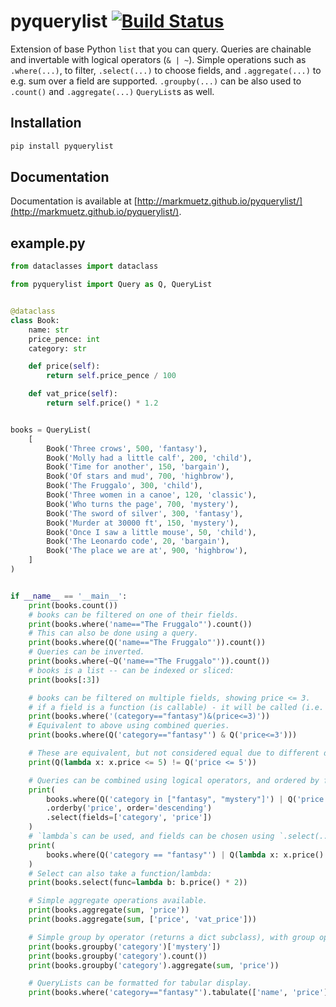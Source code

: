 pyquerylist [![Build Status](https://github.com/markmuetz/pyquerylist/actions/workflows/python-package.yml/badge.svg)](https://github.com/markmuetz/pyquerylist/actions/workflows/python-package.yml) 
===========

Extension of base Python `list` that you can query. Queries are chainable and invertable with logical operators (`& | ~`). Simple operations such as `.where(...)`, to filter, `.select(...)` to choose fields, and `.aggregate(...)` to e.g. sum over a field are supported. `.groupby(...)` can be also used to `.count()` and `.aggregate(...)` `QueryList`s as well.

Installation
------------

```bash
pip install pyquerylist
```

Documentation
-------------

Documentation is available at [http://markmuetz.github.io/pyquerylist/](http://markmuetz.github.io/pyquerylist/).

example.py
---------- 

```python
from dataclasses import dataclass

from pyquerylist import Query as Q, QueryList


@dataclass
class Book:
    name: str
    price_pence: int
    category: str

    def price(self):
        return self.price_pence / 100

    def vat_price(self):
        return self.price() * 1.2


books = QueryList(
    [
        Book('Three crows', 500, 'fantasy'),
        Book('Molly had a little calf', 200, 'child'),
        Book('Time for another', 150, 'bargain'),
        Book('Of stars and mud', 700, 'highbrow'),
        Book('The Fruggalo', 300, 'child'),
        Book('Three women in a canoe', 120, 'classic'),
        Book('Who turns the page', 700, 'mystery'),
        Book('The sword of silver', 300, 'fantasy'),
        Book('Murder at 30000 ft', 150, 'mystery'),
        Book('Once I saw a little mouse', 50, 'child'),
        Book('The Leonardo code', 20, 'bargain'),
        Book('The place we are at', 900, 'highbrow'),
    ]
)


if __name__ == '__main__':
    print(books.count())
    # books can be filtered on one of their fields.
    print(books.where('name=="The Fruggalo"').count())
    # This can also be done using a query.
    print(books.where(Q('name=="The Fruggalo"')).count())
    # Queries can be inverted.
    print(books.where(~Q('name=="The Fruggalo"')).count())
    # books is a list -- can be indexed or sliced:
    print(books[:3])

    # books can be filtered on multiple fields, showing price <= 3.
    # if a field is a function (is callable) - it will be called (i.e. price).
    print(books.where('(category=="fantasy")&(price<=3)'))
    # Equivalent to above using combined queries.
    print(books.where(Q('category=="fantasy"') & Q('price<=3')))

    # These are equivalent, but not considered equal due to different definition.
    print(Q(lambda x: x.price <= 5) != Q('price <= 5'))

    # Queries can be combined using logical operators, and ordered by field(s).
    print(
        books.where(Q('category in ["fantasy", "mystery"]') | Q('price <= 3'))
        .orderby('price', order='descending')
        .select(fields=['category', 'price'])
    )
    # `lambda`s can be used, and fields can be chosen using `.select(...)`.
    print(
        books.where(Q('category == "fantasy"') | Q(lambda x: x.price() * 2 <= 6)).select(fields=['category', 'price'])
    )
    # Select can also take a function/lambda:
    print(books.select(func=lambda b: b.price() * 2))

    # Simple aggregate operations available.
    print(books.aggregate(sum, 'price'))
    print(books.aggregate(sum, ['price', 'vat_price']))

    # Simple group by operator (returns a dict subclass), with group operations count and aggregate.
    print(books.groupby('category')['mystery'])
    print(books.groupby('category').count())
    print(books.groupby('category').aggregate(sum, 'price'))

    # QueryLists can be formatted for tabular display.
    print(books.where('category=="fantasy"').tabulate(['name', 'price']))
```
